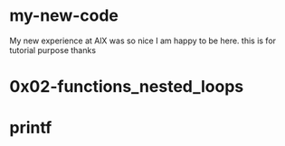 # my-new-code
My new experience at AlX was so nice
I am happy to be here.
this is for tutorial purpose
thanks
# 0x02-functions_nested_loops
# printf
